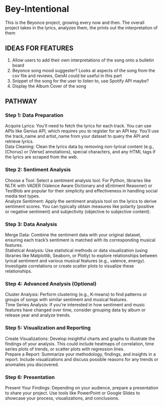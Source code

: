 # Bey-Intentional
This is the Beyonce project, growing every now and then. The overall project takes in the lyrics, analyzes them, the prints out the interpretation of them

## IDEAS FOR FEATURES
1. Allow users to add their own interpretations of the song onto a bulletin board
2. Beyonce song mood suggester? Looks at aspects of the song from the csv file and reviews, GenAI could be useful in this part
3. Snippet of the song for the user to listen to, use Spotify API maybe?
4. Display the Album Cover of the song

## PATHWAY
### Step 1: Data Preparation
Acquire Lyrics: You'll need to fetch the lyrics for each track. You can use APIs like Genius API, which requires you to register for an API key. You'll use the track_name and artist_name from your dataset to query the API and retrieve lyrics.  
Data Cleaning: Clean the lyrics data by removing non-lyrical content (e.g., [Chorus] or [Verse] annotations), special characters, and any HTML tags if the lyrics are scraped from the web.
### Step 2: Sentiment Analysis
Choose a Tool: Select a sentiment analysis tool. For Python, libraries like NLTK with VADER (Valence Aware Dictionary and sEntiment Reasoner) or TextBlob are popular for their simplicity and effectiveness in handling social media text types.  
Analyze Sentiment: Apply the sentiment analysis tool on the lyrics to derive sentiment scores. You can typically obtain measures like polarity (positive or negative sentiment) and subjectivity (objective to subjective content).
### Step 3: Data Analysis
Merge Data: Combine the sentiment data with your original dataset, ensuring each track’s sentiment is matched with its corresponding musical features.  
Statistical Analysis: Use statistical methods or data visualization (using libraries like Matplotlib, Seaborn, or Plotly) to explore relationships between lyrical sentiment and various musical features (e.g., valence, energy). Investigate correlations or create scatter plots to visualize these relationships.
### Step 4: Advanced Analysis (Optional)
Cluster Analysis: Perform clustering (e.g., K-means) to find patterns or groups of songs with similar sentiment and musical features.  
Time Series Analysis: If you're interested in how sentiment and music features have changed over time, consider grouping data by album or release year and analyze trends.
### Step 5: Visualization and Reporting
Create Visualizations: Develop insightful charts and graphs to illustrate the findings of your analysis. This could include heatmaps of correlation, time series plots of trends, or scatter plots with regression lines.  
Prepare a Report: Summarize your methodology, findings, and insights in a report. Include visualizations and discuss possible reasons for any trends or anomalies you discovered.
### Step 6: Presentation
Present Your Findings: Depending on your audience, prepare a presentation to share your project. Use tools like PowerPoint or Google Slides to showcase your process, visualizations, and conclusions.
